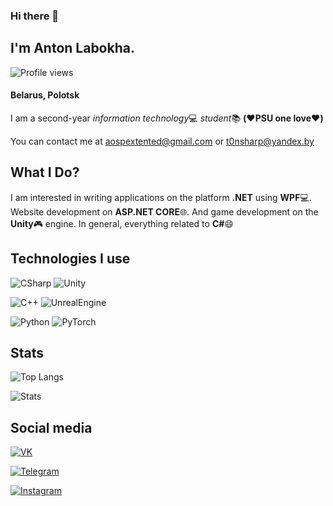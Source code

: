### Hi there 👋

## I'm Anton Labokha.
![Profile views](https://gpvc.arturio.dev/TonSharp)
#### Belarus, Polotsk

I am a second-year *information technology*:computer: *student*:books: **(:heart:PSU one love:heart:)**

You can contact me at aospextented@gmail.com or t0nsharp@yandex.by
## What I Do?

I am interested in writing applications on the platform **.NET** using **WPF**:computer:. Website development on **ASP.NET CORE**:globe_with_meridians:. And game development on the **Unity**:video_game: engine. In general, everything related to **C#**:smile:

## Technologies I use

![CSharp](https://img.shields.io/badge/-C_Sharp-2b213a?style=for-the-badge&logo=csharp&logoColor=239120)
![Unity](https://img.shields.io/badge/-Unity-2b213a?style=for-the-badge&logo=unity)

![C++](https://img.shields.io/badge/-C++-2b213a?style=for-the-badge&logo=cplusplus&logoColor=00599C)
![UnrealEngine](https://img.shields.io/badge/-Unreal_engine-2b213a?style=for-the-badge&logo=unrealengine)


![Python](https://img.shields.io/badge/-Python-2b213a?style=for-the-badge&logo=python&logoColor=3776AB)
![PyTorch](https://img.shields.io/badge/-PyTorch-2b213a?style=for-the-badge&logo=pytorch&logoColor=EE4C2C)

## Stats

![Top Langs](https://github-readme-stats.vercel.app/api/top-langs/?username=TonSharp&layout=compact&theme=synthwave&show_icons=true)


![Stats](https://github-readme-stats.vercel.app/api?username=TonSharp&theme=synthwave&show_icons=true)

## Social media

[![VK](https://img.shields.io/badge/-VK-2b213a?style=for-the-badge&logo=vk&logoColor=4680C2)](https://m.vk.com/TonSharp)


[![Telegram](https://img.shields.io/badge/-Telegram-2b213a?style=for-the-badge&logo=telegram&logoColor=26A5E4)](https://t.me/Ton_Sharp)

[![Instagram](https://img.shields.io/badge/-Instagram-2b213a?style=for-the-badge&logo=instagram&logoColor=E4405F)](https://www.instagram.com/ton_sharp/)
